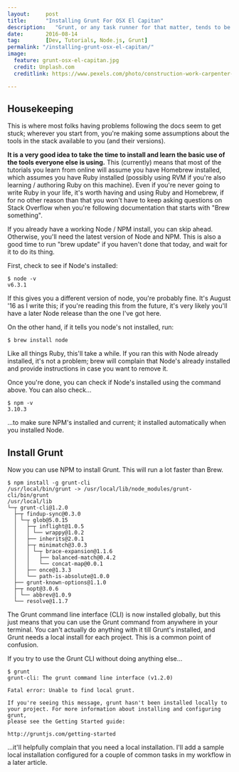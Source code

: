 ```yaml
---
layout:     post
title:      "Installing Grunt For OSX El Capitan"
description:   "Grunt, or any task runner for that matter, tends to be something we install once and forget about. Till an OSX upgrade breaks stuff, of course, and then we frantically look through our installation notes and wade through dependency / permission hell trying to figure out what went wrong. After discovering that my Homebrew installation was borked and reinstalling it from scratch, I figured a clean reinstall of Grunt was the way to go."
date:       2016-08-14
tag: 		[Dev, Tutorials, Node.js, Grunt]
permalink: "/installing-grunt-osx-el-capitan/"
image:
  feature: grunt-osx-el-capitan.jpg
  credit: Unplash.com
  creditlink: https://www.pexels.com/photo/construction-work-carpenter-tools-3327/

---
```


## Housekeeping

This is where most folks having problems following the docs seem to get stuck; wherever you start from, you're making some assumptions about the tools in the stack available to you (and their versions). 

<strong>It is a very good idea to take the time to install and learn the basic use of the tools everyone else is using.</strong> This (currently) means that most of the tutorials you learn from online will assume you have Homebrew installed, which assumes you have Ruby installed (possibly using RVM if you're also learning / authoring Ruby on this machine). Even if you're never going to write Ruby in your life, it's worth having and using Ruby and Homebrew, if for no other reason than that you won't have to keep asking questions on Stack Overflow when you're following documentation that starts with "Brew something". 

If you already have a working Node / NPM install, you can skip ahead. Otherwise, you'll need the latest version of Node and NPM. This is also a good time to run "brew update" if you haven't done that today, and wait for it to do its thing. 

First, check to see if Node's installed:

~~~ shell
$ node -v
v6.3.1
~~~

If this gives you a different version of node, you're probably fine. It's August '16 as I write this; if you're reading this from the future, it's very likely you'll have a later Node release than the one I've got here. 

On the other hand, if it tells you node's not installed, run:

~~~ shell
$ brew install node
~~~

Like all things Ruby, this'll take a while. If you ran this with Node already installed, it's not a problem; brew will complain that Node's already installed and provide instructions in case you want to remove it. 

Once you're done, you can check if Node's installed using the command above. You can also check...

~~~ shell
$ npm -v
3.10.3 
~~~

...to make sure NPM's installed and current; it installed automatically when you installed Node. 

## Install Grunt

Now you can use NPM to install Grunt. This will run a lot faster than Brew. 

~~~ shell
$ npm install -g grunt-cli
/usr/local/bin/grunt -> /usr/local/lib/node_modules/grunt-cli/bin/grunt
/usr/local/lib
└─┬ grunt-cli@1.2.0
  ├─┬ findup-sync@0.3.0
  │ └─┬ glob@5.0.15
  │   ├─┬ inflight@1.0.5
  │   │ └── wrappy@1.0.2
  │   ├── inherits@2.0.1
  │   ├─┬ minimatch@3.0.3
  │   │ └─┬ brace-expansion@1.1.6
  │   │   ├── balanced-match@0.4.2
  │   │   └── concat-map@0.0.1
  │   ├── once@1.3.3
  │   └── path-is-absolute@1.0.0
  ├── grunt-known-options@1.1.0
  ├─┬ nopt@3.0.6
  │ └── abbrev@1.0.9
  └── resolve@1.1.7
~~~

The Grunt command line interface (CLI) is now installed globally, but this just means that you can use the Grunt command from anywhere in your terminal. You can't actually do anything with it till Grunt's installed, and Grunt needs a local install for each project. This is a common point of confusion. 

If you try to use the Grunt CLI without doing anything else...

~~~ shell
$ grunt
grunt-cli: The grunt command line interface (v1.2.0)

Fatal error: Unable to find local grunt.

If you're seeing this message, grunt hasn't been installed locally to
your project. For more information about installing and configuring grunt,
please see the Getting Started guide:

http://gruntjs.com/getting-started
~~~

...it'll helpfully complain that you need a local installation. I'll add a sample local installation configured for a couple of common tasks in my workflow in a later article. 



